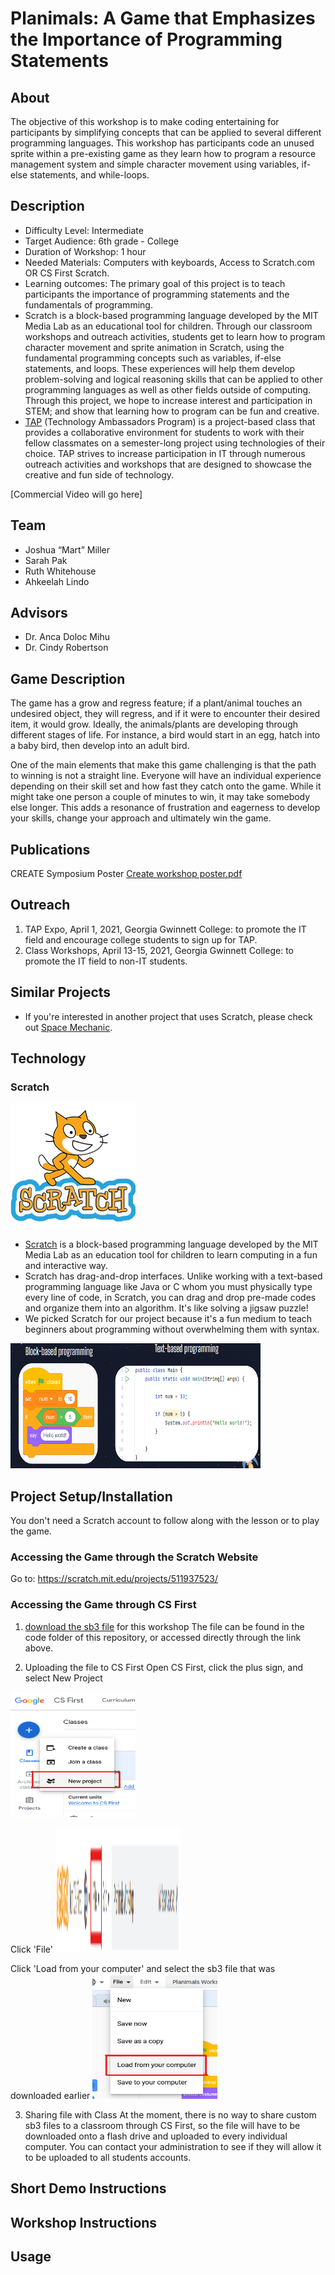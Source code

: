 # Planimals:  A Game that Emphasizes the Importance of Programming Statements
## About
The objective of this workshop is to make coding entertaining for participants by simplifying concepts that can be applied to several different programming languages. This workshop has participants code an unused sprite within a pre-existing game as they learn how to program a resource management system and simple character movement using variables, if-else statements, and while-loops.
## Description

* Difficulty Level: Intermediate
* Target Audience: 6th grade - College
* Duration of Workshop: 1 hour 
* Needed Materials: Computers with keyboards, Access to Scratch.com OR CS First Scratch.
* Learning outcomes: The primary goal of this project is to teach participants the importance of programming statements and the fundamentals of programming.
* Scratch is a block-based programming language developed by the MIT Media Lab as an educational tool for children. Through our classroom workshops and outreach activities, students get to learn how to program character movement and sprite animation in Scratch, using the fundamental programming concepts such as variables, if-else statements, and loops. These experiences will help them develop problem-solving and logical reasoning skills that can be applied to other programming languages as well as other fields outside of computing. Through this project, we hope to increase interest and participation in STEM; and show that learning how to program can be fun and creative.
* [TAP](https://ggc.edu/academics/school-of-science-and-technology/research-internships-service-learning/technology-ambassador-program) (Technology Ambassadors Program) is a project-based class that provides a collaborative environment for students to work with their fellow classmates on a semester-long project using technologies of their choice. TAP strives to increase participation in IT through numerous outreach activities and workshops that are designed to showcase the creative and fun side of technology.

[Commercial Video will go here]


## Team

* Joshua “Mart” Miller
* Sarah Pak
* Ruth Whitehouse
* Ahkeelah Lindo

## Advisors

* Dr. Anca Doloc Mihu
* Dr. Cindy Robertson

## Game Description
The game has a grow and regress feature; if a plant/animal touches an undesired object, they will regress, and if it were to encounter their desired item, it would grow. Ideally, the animals/plants are developing through different stages of life. For instance, a bird would start in an egg, hatch into a baby bird, then develop into an adult bird.

One of the main elements that make this game challenging is that the path to winning is not a straight line. Everyone will have an individual experience depending on their skill set and how fast they catch onto the game. While it might take one person a couple of minutes to win, it may take somebody else longer. This adds a resonance of frustration and eagerness to develop your skills, change your approach and ultimately win the game.

## Publications




CREATE Symposium Poster
[Create workshop poster.pdf](https://github.com/TechAmbassadors-GGC/planimals/files/6418632/Create.workshop.poster.pdf)

## Outreach

1. TAP Expo, April 1, 2021, Georgia Gwinnett College: to promote the IT field and encourage college students to sign up for TAP.
2. Class Workshops, April 13-15, 2021, Georgia Gwinnett College: to promote the IT field to non-IT students.

## Similar Projects
* If you're interested in another project that uses Scratch, please check out [Space Mechanic](https://github.com/TAP-GGC/NinjaTurtles).

## Technology

### Scratch
<img src = "media/Technology/scratch logo.png" width="200" height="200">

* [Scratch](https://scratch.mit.edu/) is a block-based programming language developed by the MIT Media Lab as an education tool for children to learn computing in a fun and interactive way.
* Scratch has drag-and-drop interfaces. Unlike working with a text-based programming language like Java or C whom you must physically type every line of code, in Scratch, you can drag and drop pre-made codes and organize them into an algorithm. It's like solving a jigsaw puzzle!
* We picked Scratch for our project because it's a fun medium to teach beginners about programming without overwhelming them with syntax.

<img src = "media/Technology/block-based language.png" width ="400" height="200">

## Project Setup/Installation 
You don't need a Scratch account to follow along with the lesson or to play the game. 
### Accessing the Game through the Scratch Website

Go to:
https://scratch.mit.edu/projects/511937523/

### Accessing the Game through CS First
1. [download the sb3 file](https://github.com/jvalram/planimals/blob/main/Code/PlanimalsWorkshop.sb3) for this workshop 
The file can be found in the code folder of this repository, or accessed directly through the link above.

2. Uploading the file to CS First
Open CS First, click the plus sign, and select New Project
<img src = "media/Technology/cs first new project.png" width="200" height="200">

Click 'File' 
<img src = "media/Technology/csfirst file.png" width="200" height="200">

Click 'Load from your computer' and select the sb3 file that was downloaded earlier
<img src = "media/Technology/csfirst load from computer.png" width="200" height="200">

3. Sharing file with Class
At the moment, there is no way to share custom sb3 files to a classroom through CS First, so the file will have to be downloaded onto a flash drive and uploaded to every individual computer. You can contact your administration to see if they will allow it to be uploaded to all students accounts.

## Short Demo Instructions 

## Workshop Instructions 

## Usage

